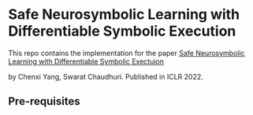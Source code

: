 # Safe Neurosymbolic Learning with Differentiable Symbolic Execution

This repo contains the implementation for the paper [Safe Neurosymbolic Learning with Differentiable Symbolic Exectuion](https://openreview.net/forum?id=NYBmJN4MyZ) 

by Chenxi Yang, Swarat Chaudhuri. Published in ICLR 2022.




## Pre-requisites
